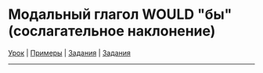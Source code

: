 # Модальный глагол WOULD "бы" (сослагательное наклонение)

[Урок](https://youtu.be/kOzNABs2FgU) | [Примеры](https://youtu.be/SHPl9xeM9Jg) | [Задания](http://ok-tests.ru/unit-34-red/) | [Задания](http://okaudio.ru/grammar35-1/)

---